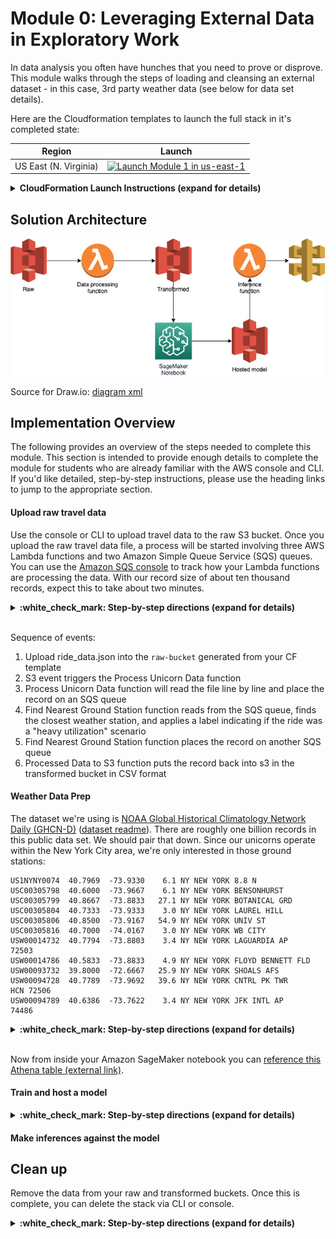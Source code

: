# Module 0: Leveraging External Data in Exploratory Work

In data analysis you often have hunches that you need to prove or disprove.  This module walks through the steps of loading and cleansing an external dataset - in this case, 3rd party weather data (see below for data set details).

Here are the Cloudformation templates to launch the full stack in it's completed state:

Region| Launch
------|-----
US East (N. Virginia) | [![Launch Module 1 in us-east-1](http://docs.aws.amazon.com/AWSCloudFormation/latest/UserGuide/images/cloudformation-launch-stack-button.png)](https://console.aws.amazon.com/cloudformation/home?region=us-east-1#/stacks/new?stackName=wildrydes-machine-learning-module-0&templateURL=https://s3.amazonaws.com/wildrydes-us-east-1/WorkshopTemplate/1_ExampleTemplate/example.yaml)

<details>
<summary><strong>CloudFormation Launch Instructions (expand for details)</strong></summary><p>

Manually:

1. Click the **Launch Stack** link above for the region of your choice.

1. Click **Next** on the Select Template page.

1. On the Options page, leave all the defaults and click **Next**.

1. On the Review page, check the box to acknowledge that CloudFormation will create IAM resources and click **Create**.

1. On the Review page click **Create**.

1. Wait for the `wildrydes-machine-learning-module-0` stack to reach a status of `CREATE_COMPLETE`.

1. With the `wildrydes-machine-learning-module-0` stack selected, click on the **Outputs** tab

CLI:
```
aws cloudformation create-stack \
--stack-name wildrydes-machine-learning-module-0 \
--capabilities CAPABILITY_NAMED_IAM \
--template-body file://cloudformation/infrastructure.yml
```

</p></details>


## Solution Architecture

![Architecture diagram](assets/WildRydesML.png)

Source for Draw.io: [diagram xml](assets/WildRydesML.xml)


## Implementation Overview

The following provides an overview of the steps needed to complete this module. This section is intended to provide enough details to complete the module for students who are already familiar with the AWS console and CLI. If you'd like detailed, step-by-step instructions, please use the heading links to jump to the appropriate section.

#### Upload raw travel data
Use the console or CLI to upload travel data to the raw S3 bucket. Once you upload the raw travel data file, a process will be started involving three AWS Lambda functions and two Amazon Simple Queue Service (SQS) queues. You can use the [Amazon SQS console](https://console.aws.amazon.com/sqs/home?region=us-east-1#) to track how your Lambda functions are processing the data. With our record size of about ten thousand records, expect this to take about two minutes.

<details>
<summary><strong>:white_check_mark: Step-by-step directions (expand for details)</strong></summary><p>

Manually:

*TODO*

CLI:
```
aws cloudformation describe-stacks \
  --stack-name wildrydes-machine-learning-module-0 \
  --query "Stacks[0].Outputs[?OutputKey=='RawDataBucketName'].OutputValue" \
  --output text | xargs -I {} \
      aws s3 cp data/ride_data.json s3://{}
```
</p></details><br>

Sequence of events:

1. Upload ride_data.json into the `raw-bucket` generated from your CF template
1. S3 event triggers the Process Unicorn Data function
1. Process Unicorn Data function will read the file line by line and place the record on an SQS queue
1. Find Nearest Ground Station function reads from the SQS queue, finds the closest weather station, and applies a label indicating if the ride was a "heavy utilization" scenario
1. Find Nearest Ground Station function places the record on another SQS queue
1. Processed Data to S3 function puts the record back into s3 in the transformed bucket in CSV format

#### Weather Data Prep

The dataset we're using is [NOAA Global Historical Climatology Network Daily (GHCN-D)](https://registry.opendata.aws/noaa-ghcn/) ([dataset readme](https://docs.opendata.aws/noaa-ghcn-pds/readme.html)).  There are roughly one billion records in this public data set. We should pair that down. Since our unicorns operate within the New York City area, we're only interested in those ground stations:

```
US1NYNY0074  40.7969  -73.9330    6.1 NY NEW YORK 8.8 N                              
USC00305798  40.6000  -73.9667    6.1 NY NEW YORK BENSONHURST                        
USC00305799  40.8667  -73.8833   27.1 NY NEW YORK BOTANICAL GRD                      
USC00305804  40.7333  -73.9333    3.0 NY NEW YORK LAUREL HILL                        
USC00305806  40.8500  -73.9167   54.9 NY NEW YORK UNIV ST                            
USC00305816  40.7000  -74.0167    3.0 NY NEW YORK WB CITY                            
USW00014732  40.7794  -73.8803    3.4 NY NEW YORK LAGUARDIA AP                  72503
USW00014786  40.5833  -73.8833    4.9 NY NEW YORK FLOYD BENNETT FLD                  
USW00093732  39.8000  -72.6667   25.9 NY NEW YORK SHOALS AFS                         
USW00094728  40.7789  -73.9692   39.6 NY NEW YORK CNTRL PK TWR              HCN 72506
USW00094789  40.6386  -73.7622    3.4 NY NEW YORK JFK INTL AP                   74486
```

<details>
<summary><strong>:white_check_mark: Step-by-step directions (expand for details)</strong></summary><p>

Manually:

1. Navigate to your CloudFormation stack
1. In the outputs tab, grab the `AthenaSelectQuery` value
1. Open Amazon Athena, and run that command.
1. Go back to CloudFormation, in the outputs tab, grab the `AthenaCSVLocation` value and drill into today's date until you find a CSV for the query you just ran.  It will contain the results of your query in CSV format that you can later provide the path to your notebook.
1. Now you have the relevant weather data in CSV format

CLI:
1. Kick off the Athena query, escaping quotes in the query string. The execution takes about 20 seconds.
```
aws athena start-query-execution \
  --query-string "[INSERT ATHENA SELECT QUERY]" \
  --result-configuration "OutputLocation=s3://[INSERT TRANSFORMED BUCKET NAME]/nygroundstationdata/" \
  --region us-east-1
```
1. Check on the status. We're looking for 'SUCCEEDED'.
```
aws athena get-query-execution \
  --query-execution-id "[INSERT EXECUTION ID FROM ABOVE]" \
  --query "QueryExecution.Status.State" \
  --output text
```
</p></details><br>

Now from inside your Amazon SageMaker notebook you can [reference this Athena table (external link)](https://aws.amazon.com/blogs/machine-learning/run-sql-queries-from-your-sagemaker-notebooks-using-amazon-athena/).

#### Train and host a model

<details>
<summary><strong>:white_check_mark: Step-by-step directions (expand for details)</strong></summary><p>

1. Navigate to **Amazon SageMaker** in AWS Console
1. Click **Open Jupyter** link under Actions
1. When redirected to the notebook instance, click **New** then select **Terminal** from list. A new tab will open.
1. When in the terminal, type the following commands:
```
curl https://raw.githubusercontent.com/jmcwhirter/aws-serverless-workshops/master/MachineLearning/0_ExternalData/notebooks/nearest_neighbor.ipynb -o SageMaker/nearest_neighbor.ipynb
```
1. Open the `nearest_neighbor.ipynb` notebook and follow the instructions.

</p></details>

#### Make inferences against the model



## Clean up

Remove the data from your raw and transformed buckets. Once this is complete, you can delete the stack via CLI or console.

<details>
<summary><strong>:white_check_mark: Step-by-step directions (expand for details)</strong></summary><p>

Manually:

*TODO*

CLI:
1. Delete data in your raw bucket
  ```
  aws cloudformation describe-stacks \
    --stack-name wildrydes-machine-learning-module-0 \
    --query "Stacks[0].Outputs[?OutputKey=='RawDataBucketName'].OutputValue" \
    --output text | xargs -I {} \
        aws s3 rm s3://{} --recursive
  ```
2. Delete data in your transformed bucket
  ```
  aws cloudformation describe-stacks \
    --stack-name wildrydes-machine-learning-module-0 \
    --query "Stacks[0].Outputs[?OutputKey=='TransformedDataBucketName'].OutputValue" \
    --output text | xargs -I {} \
        aws s3 rm s3://{} --recursive
  ```
3. Delete the stack
  ```
  aws cloudformation delete-stack \
    --stack-name wildrydes-machine-learning-module-0
  ```
</p></details>
